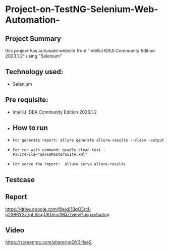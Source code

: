 # Project-on-TestNG-Selenium-Web-Automation-

## Project Summary
this project has automate website from "intelliJ IDEA Community Edition 2023.1.2" using "Selenium"

## Technology used:
- Selenium

## Pre requisite:
- intelliJ IDEA Community Edition 2023.1.2

- ## How to run
-     For generate report: allure generate allure-results --clean -output 
-     For run with command: gradle clean test -PsuiteFile="SmokeMasterSuite.xml"
-     For serve the report:  allure serve allure-results

## Testcase
<link>

## Report
https://drive.google.com/file/d/1BpO5rcI-p238RY3z7pLSlcgCKDmvf9QZ/view?usp=sharing

## Video
https://screenrec.com/share/nqQY3r1seS
